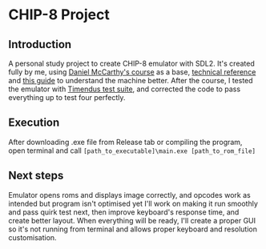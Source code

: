 # CHIP-8 Project

## Introduction

A personal study project to create CHIP-8 emulator with SDL2.
It's created fully by me, using [Daniel McCarthy's course](https://intel.udemy.com/course/creating-a-chip-8-emulator-in-c) as a base, [technical reference](http://devernay.free.fr/hacks/chip8/C8TECH10.HTM) and [this guide](https://tobiasvl.github.io/blog/write-a-chip-8-emulator/#instructions) to understand the machine better. After the course, I tested the emulator with [Timendus test suite](https://github.com/Timendus/chip8-test-suite), and corrected the code to pass everything up to test four perfectly.

## Execution

After downloading .exe file from Release tab or compiling the program, open terminal and call `[path_to_executable]\main.exe [path_to_rom_file]`


## Next steps

Emulator opens roms and displays image correctly, and opcodes work as intended but program isn't optimised yet I'll work on making it run smoothly and pass quirk test next, then improve keyboard's response time, and create better layout. When everything will be ready, I'll create a proper GUI so it's not running from terminal and allows proper keyboard and resolution customisation.
